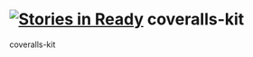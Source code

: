 [![Stories in Ready](https://badge.waffle.io/holyshared/coveralls-kit.png?label=ready&title=Ready)](https://waffle.io/holyshared/coveralls-kit)
coveralls-kit
=============

coveralls-kit
